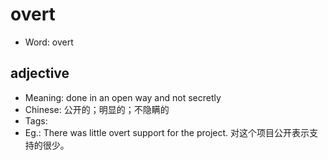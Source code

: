 # overt

- Word: overt

## adjective

- Meaning: done in an open way and not secretly
- Chinese: 公开的；明显的；不隐瞒的
- Tags: 
- Eg.: There was little overt support for the project. 对这个项目公开表示支持的很少。

